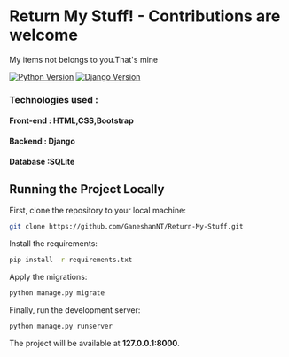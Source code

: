 # Return My Stuff! - Contributions are welcome

My items not belongs to you.That's mine

[![Python Version](https://img.shields.io/badge/python-3.7-brightgreen.svg)](https://python.org)
[![Django Version](https://img.shields.io/badge/django-2.1-brightgreen.svg)](https://djangoproject.com)


### Technologies used :

#### Front-end : HTML,CSS,Bootstrap
#### Backend : Django
#### Database :SQLite



## Running the Project Locally

First, clone the repository to your local machine:

```bash
git clone https://github.com/GaneshanNT/Return-My-Stuff.git
```

Install the requirements:

```bash
pip install -r requirements.txt
```

Apply the migrations:

```bash
python manage.py migrate
```

Finally, run the development server:

```bash
python manage.py runserver
```

The project will be available at **127.0.0.1:8000**.
